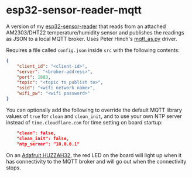 # esp32-sensor-reader-mqtt
A version of my [esp32-sensor-reader](https://github.com/VirtualWolf/esp32-sensor-reader) that reads from an attached AM2303/DHT22 temperature/humidity sensor and publishes the readings as JSON to a local MQTT broker. Uses Peter Hinch's [mqtt_as.py](https://github.com/peterhinch/micropython-mqtt/blob/master/mqtt_as/README.md) driver.

Requires a file called `config.json` inside `src` with the following contents:

```json
{
    "client_id": "<client-id>",
    "server": "<broker-address>",
    "port": 1883,
    "topic": "<topic to publish to>",
    "ssid": "<wifi network name>",
    "wifi_pw": "<wifi password>"
}
```

You can optionally add the following to override the default MQTT library values of `true` for `clean` and `clean_init`, and to use your own NTP server instead of `time.cloudflare.com` for time setting on board startup:

```json
    "clean": false,
    "clean_init": false,
    "ntp_server": "10.0.0.1"
```

On an [Adafruit HUZZAH32](https://www.adafruit.com/product/3405), the red LED on the board will light up when it has connectivity to the MQTT broker and will go out when the connectivity stops.
